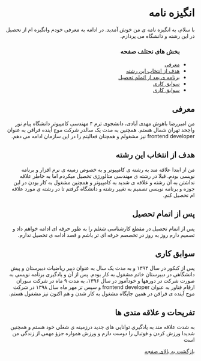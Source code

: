 <div dir="rtl">
  <a name="top"></a>
  <h1> انگیزه نامه </h1>
  <p> با سلام، به انگیزه نامه ی من خوش آمدید. در ادامه به معرفی خودم وانگیزه ام از تحصیل در این رشته و دانشگاه می پردازم.</p>
  
  
  <ul>
  <h3> بخش های نحتلف صفحه </h3>
  <li><a href="#introduction"> معرفی </a></li>
  <li><a href="#goal"> هدف از انتخاب این رشته </a></li>
  <li><a href="#after"> برنامه ی بعد از اتملم تحصیل </a></li>
  <li><a href="#experience"> سوابق کاری </a></li>
  <li><a href="#favorites"> سوابق کاری </a></li>
</ul>

  <a name="introduction"></a>
<h2> معرفی </h2>
<p> من امیررضا باهوش مهدی آبادی، دانشجوی ترم ۴ مهندسی کامپیوتر دانشگاه پیام نور واجحد تهران شمال هستم.
همچنین به مدت یک سالدر شرکت موج آینده فرافن به عنوان frontend developer نیز مشغولم و همچنان فعالیتم را در این سازمان ادامه می دهم.<p>

  <a name="goal"></a>
<h2> هدف از انتخاب این رشته </h2>
<p> من از ابتدا علاقه مند به رشته ی کامپیوتر و به خصوص زمینه ی نرم افزار و برنامه نویسی بودم. قبلا در رشته ی مهندسی متالورژی تحصیل میکردم اما به خاطر علاقه نداشتن به آن رشته و علاقه ی شدید به کامپیوتر و همچنین مشغول به کار بودن در این جوزه و برنامه نویسی تصمیم به تغییر رشته و دانشگاه گرفتم تا در رشته ی مورد علاقه ام تحصیل کنم. <p>
  
   <a name="after"></a>
  <h2> پس از اتمام تحصیل </h2>
<p> پس از اتمام تحصیل در مقطع کارشناسی شغلم را به طور حرفه ای ادامه خواهم داد و تصمیم دارم روز به روز در تخصصم حرفه ای تر باشم و قصد ادامه ی تحصیل ندارم. <p>
  
<a name="experience"></a>
  <h2> سوابق کاری </h2>
<p> پس از کنکور در سال ۱۳۹۴ و به مدت یک سال به عنوان دبیر ریاضیات دبیرستان و پیش دانشگاهی در دبیرستان خاتم مشغول به کار بودم. پس از آن و یادگیری برنامه نویسی به صورت شرکت در دورهها و خودآموز در سال ۱۳۹۶، به مدت ۹ ماه در شرکت سوران ارقام فناور به عنوان frontend developer  و سپس تز مهر ماه سال ۱۳۹۸ در شرکت موج آینده ی فرافن در همین جایگاه  مشغول به کار شدن و هم اکنون نیز مشغول هستم.<p> 
  
 <a name="favorites"></a>
  <h2> تفریحات و علاقه مندی ها </h2>
<p> به شدت علاقه مند به یادگیری توانایی های جدید درزمینه ی شغلی خود هستم و همچنین شدیدا ورزش کردن و فوتبال را دوست دارم و ورزش همواره جزؤ مهمی از زندگی من است <p>

<a href="#top"> بازگشت به بالای صفجه </a>

